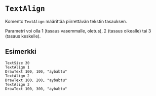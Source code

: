 `TextAlign`
==========

Komento `TextAlign` määrittää piirrettävän tekstin tasauksen.

Parametri voi olla 1 (tasaus vasemmalle, oletus), 2 (tasaus oikealle) tai 3 (tasaus keskelle).

Esimerkki
----------

    TextSize 30
    TextAlign 1
    DrawText 100, 100, "aybabtu"
    TextAlign 2
    DrawText 100, 200, "aybabtu"
    TextAlign 3
    DrawText 100, 300, "aybabtu"